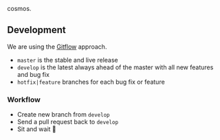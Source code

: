 cosmos.

## Development

We are using the [Gitflow](https://www.atlassian.com/git/tutorials/comparing-workflows/centralized-workflow) approach.

- `master` is the stable and live release
- `develop` is the latest always ahead of the master with all new features and bug fix
- `hotfix|feature` branches for each bug fix or feature

### Workflow

- Create new branch from `develop`
- Send a pull request back to `develop`
- Sit and wait 🍺
